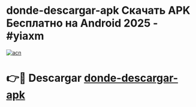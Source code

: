 # donde-descargar-apk Скачать APK Бесплатно на Android 2025 - #yiaxm

[![acn](https://github.com/user-attachments/assets/0f9c940e-d8b0-45ae-aac7-cd30a18b3e1c)](https://apps.freeplayer.one?title=donde-descargar-apk&ref=9RF)

# 👉🔴 Descargar [donde-descargar-apk](https://apps.freeplayer.one?title=donde-descargar-apk&ref=9RF)